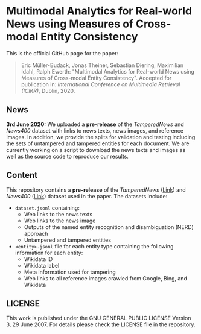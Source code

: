 # Multimodal Analytics for Real-world News using Measures of Cross-modal Entity Consistency
This is the official GitHub page for the paper:

> Eric Müller-Budack, Jonas Theiner, Sebastian Diering, Maximilian Idahl, Ralph Ewerth:
"Multimodal Analytics for Real-world News using Measures of Cross-modal Entity Consistency".
Accepted for publication in: *International Conference on Multimedia Retrieval (ICMR)*, Dublin, 2020.

## News

**3rd June 2020:** We uploaded a **pre-release** of the *TamperedNews* and *News400* dataset with links to news texts, 
news images, and reference images. In addition, we provide the splits for validation and testing including the sets of 
untampered and tampered entities for each document. We are currently working on a script to download the news texts and 
images as well as the source code to reproduce our results. 

## Content

This repository contains a **pre-release** of the 
*TamperedNews* ([Link](https://github.com/TIBHannover/cross-modal_entity_consistency/releases/download/0.1/tamperednews.tar.gz)) 
and *News400* ([Link](https://github.com/TIBHannover/cross-modal_entity_consistency/releases/download/0.1/news400.tar.gz)) 
dataset used in the paper. The datasets include:

- ```dataset.jsonl``` containing:
    - Web links to the news texts
    - Web links to the news image
    - Outputs of the named entity recognition and disambiguation (NERD) approach
    - Untampered and tampered entities
- ```<entity>.jsonl``` file for each entity type containing the following information for each entity:
    - Wikidata ID
    - Wikidata label
    - Meta information used for tampering
    - Web links to all reference images crawled from Google, Bing, and Wikidata

## LICENSE

This work is published under the GNU GENERAL PUBLIC LICENSE Version 3, 29 June 2007. For details please check the
LICENSE file in the repository.